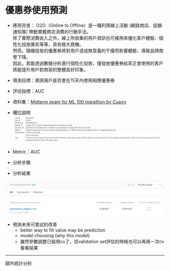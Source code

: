 # 優惠券使用預測
* 應用背景：
O2O（Online to Offline）是一種利用線上活動 (網路商店、促銷通知等) 帶動實體商店消費的行銷手法。  
除了實際消費收入之外，線上所收集的用戶資訊也可被用來優化客戶體驗、個性化投放廣告等等，具有極大商機。  
然而，隨機投放的優惠券將對用戶造成無意義的干擾而影響體驗，導致品牌商譽下降。  
因此，若能透過數據分析進行個性化投放，僅發放優惠券給真正會使用的客戶將能提升用戶對商家的整體良好印象。
* 預測目標：預測用戶是否會在15天內使用相應優惠券  
* 評估指標：AUC  
* 資料集：[Midterm exam for ML 100 marathon by Cupoy](https://www.kaggle.com/c/ml100marathon-02-01/data)
* 欄位說明
![avatar](https://github.com/SFYeh/2nd-ML100Days/blob/master/Projects/%E5%84%AA%E6%83%A0%E5%88%B8%E4%BD%BF%E7%94%A8%E9%A0%90%E6%B8%AC/%E8%B3%87%E6%96%99%E6%AC%84%E4%BD%8D%E8%AA%AA%E6%98%8E.PNG)

* Metric：AUC
* 分析步驟

* 分析結果 

![avatar](https://github.com/SFYeh/2nd-ML100Days/blob/master/Projects/%E5%84%AA%E6%83%A0%E5%88%B8%E4%BD%BF%E7%94%A8%E9%A0%90%E6%B8%AC/%E5%84%AA%E6%83%A0%E5%88%B8%E9%A0%90%E6%B8%AC%E7%B5%90%E6%9E%9C.PNG)

* 預測未來可嘗試的改善  
  * better way to fill value may be prediction
  * model choosing (why this model)
  * 雖然參數調整已經用cv了，但validation set評估的時候也可以再用一次cv看看結果
  
 ------------------------
 額外統計分析
 
